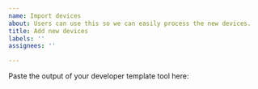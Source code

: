```yaml
---
name: Import devices
about: Users can use this so we can easily process the new devices.
title: Add new devices
labels: ''
assignees: ''

---
```


Paste the output of your developer template tool here:

```csv

```
